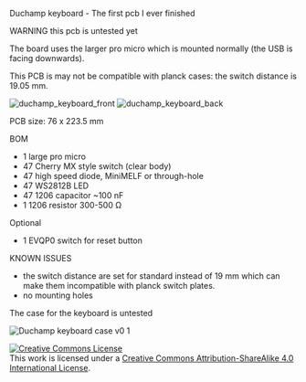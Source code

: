 Duchamp keyboard - The first pcb I ever finished

WARNING this pcb is untested yet

The board uses the larger pro micro which is mounted normally (the USB is facing downwards).

This PCB is may not be compatible with planck cases: the switch distance is 19.05 mm.

![duchamp_keyboard_front](https://user-images.githubusercontent.com/22597009/43445561-055e7ce0-94a7-11e8-8b0c-a741526a2559.png)
![duchamp_keyboard_back](https://user-images.githubusercontent.com/22597009/43445567-082eae2c-94a7-11e8-924c-eaf628a3a1a0.png)

PCB size: 76 x 223.5 mm

BOM
- 1 large pro micro
- 47 Cherry MX style switch (clear body)
- 47 high speed diode, MiniMELF or through-hole
- 47 WS2812B LED
- 47 1206 capacitor ~100 nF
- 1 1206 resistor 300-500 Ω

Optional
- 1 EVQP0 switch for reset button

KNOWN ISSUES
- the switch distance are set for standard instead of 19 mm which can make them incompatible with planck switch plates.
- no mounting holes

The case for the keyboard is untested

![Duchamp keyboard case v0 1](https://user-images.githubusercontent.com/22597009/227773212-6cde6cca-6904-40f0-b02e-397cda24ff48.png)


<a rel="license" href="http://creativecommons.org/licenses/by-sa/4.0/"><img alt="Creative Commons License" style="border-width:0" src="https://i.creativecommons.org/l/by-sa/4.0/88x31.png" /></a><br />This work is licensed under a <a rel="license" href="http://creativecommons.org/licenses/by-sa/4.0/">Creative Commons Attribution-ShareAlike 4.0 International License</a>.

